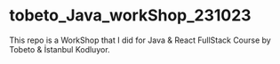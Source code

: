 # tobeto_Java_workShop_231023

This repo is a WorkShop that I did for Java & React FullStack Course by Tobeto & İstanbul Kodluyor.
